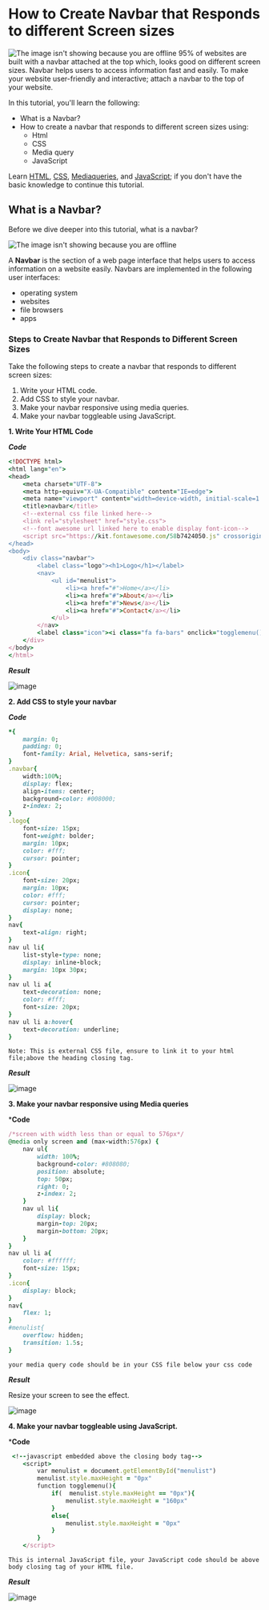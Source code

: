 # How to Create Navbar that Responds to different Screen sizes
![The image isn't showing because you are offline](https://www.ixtlan.si/wp-content/uploads/2019/09/quattro_krka_1_shutterstock_421766797-2.jpg)
95% of websites are built with a navbar attached at the top which, looks good on different screen sizes. Navbar helps users to access information fast and easily. To make your website user-friendly and interactive; attach a navbar to the top of your website.

In this tutorial, you'll learn the following:
* What is a Navbar?
* How to create a navbar that responds to different screen sizes using:
  - Html
  - CSS
  - Media query
  - JavaScript

Learn [HTML](https://www.w3schools.com/html/), [CSS](https://www.w3schools.com/Css/), [Mediaqueries](https://www.w3schools.com/css/css3_mediaqueries.asp), and [JavaScript](https://www.w3schools.com/js/DEFAULT.asp); if you don't have the basic knowledge to continue this tutorial.
## What is a Navbar?
Before we dive deeper into this tutorial, what is a navbar?

![The image isn't showing because you are offline](2023-05-31-22-44-11.png)

A **Navbar** is the section of a web page interface that helps users to access information on a website easily. Navbars are implemented in the following user interfaces:
* operating system
* websites
* file browsers
* apps

### Steps to Create Navbar that Responds to Different Screen Sizes

Take the following steps to create a navbar that responds to different screen sizes:
1. Write your HTML code.
2. Add CSS to style your navbar.
3. Make your navbar responsive using media queries.
4. Make your navbar toggleable using JavaScript.

**1. Write Your HTML Code**

***Code***
```ruby
<!DOCTYPE html>
<html lang="en">
<head>
    <meta charset="UTF-8">
    <meta http-equiv="X-UA-Compatible" content="IE=edge">
    <meta name="viewport" content="width=device-width, initial-scale=1.0">
    <title>navbar</title>
    <!--external css file linked here-->
    <link rel="stylesheet" href="style.css">
    <!--font awesome url linked here to enable display font-icon-->
    <script src="https://kit.fontawesome.com/58b7424050.js" crossorigin="anonymous"></script>
</head>
<body>
    <div class="navbar">
        <label class="logo"><h1>Logo</h1></label>
        <nav>
            <ul id="menulist">
                <li><a href="#">Home</a></li>
                <li><a href="#">About</a></li>
                <li><a href="#">News</a></li>
                <li><a href="#">Contact</a></li>
            </ul>
        </nav>
        <label class="icon"><i class="fa fa-bars" onclick="togglemenu()"></i></label>
    </div>
</body>
</html>
```
***Result***

![image](2023-06-01-00-10-18.png)

**2. Add CSS to style your navbar**

***Code***
```ruby
*{
    margin: 0;
    padding: 0;
    font-family: Arial, Helvetica, sans-serif;
}
.navbar{
    width:100%;
    display: flex;
    align-items: center;
    background-color: #008000;
    z-index: 2;
}
.logo{
    font-size: 15px;
    font-weight: bolder;
    margin: 10px;
    color: #fff;
    cursor: pointer;
}
.icon{
    font-size: 20px;
    margin: 10px;
    color: #fff;
    cursor: pointer;
    display: none;
}
nav{
    text-align: right;
}
nav ul li{
    list-style-type: none;
    display: inline-block;
    margin: 10px 30px;
}
nav ul li a{
    text-decoration: none;
    color: #fff;
    font-size: 20px;
}
nav ul li a:hover{
    text-decoration: underline;
}
```
`Note: This is external CSS file, ensure to link it to your html file;above the heading closing tag.`

***Result***

![image](2023-05-31-22-44-11.png)

**3. Make your navbar responsive using Media queries**

***Code**
```ruby
/*screen with width less than or equal to 576px*/
@media only screen and (max-width:576px) {
    nav ul{
        width: 100%;
        background-color: #808080;
        position: absolute;
        top: 50px;
        right: 0;
        z-index: 2;
    }
    nav ul li{
        display: block;
        margin-top: 20px;
        margin-bottom: 20px;
    }
}
nav ul li a{
    color: #ffffff;
    font-size: 15px;
}
.icon{
    display: block;
}
nav{
    flex: 1;
}
#menulist{
    overflow: hidden;
    transition: 1.5s;
}
```
`your media query code should be in your CSS file below your css code`

***Result***

Resize your screen to see the effect.

![image](2023-06-01-01-02-52.png)

**4. Make your navbar toggleable using JavaScript.**

***Code**
```ruby
 <!--javascript embedded above the closing body tag-->
    <script>
        var menulist = document.getElementById("menulist")
        menulist.style.maxHeight = "0px"
        function togglemenu(){
            if(  menulist.style.maxHeight == "0px"){
                menulist.style.maxHeight = "160px"
            }
            else{
                menulist.style.maxHeight = "0px"
            }
        }
    </script>
```
 `This is internal JavaScript file, your JavaScript code should be above body closing tag of your HTML file.`
 
 ***Result***
 
![image](2023-06-01-01-12-48.png)
